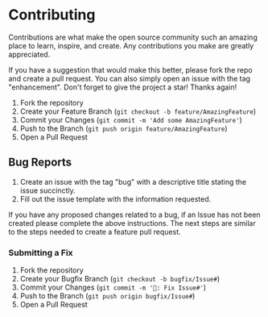 # Contributing

Contributions are what make the open source community such an amazing place to
learn, inspire, and create. Any contributions you make are greatly appreciated.

If you have a suggestion that would make this better, please fork the repo and
create a pull request. You can also simply open an issue with the tag "enhancement".
Don't forget to give the project a star! Thanks again!

1. Fork the repository
2. Create your Feature Branch (``git checkout -b feature/AmazingFeature``)
3. Commit your Changes (``git commit -m 'Add some AmazingFeature'``)
4. Push to the Branch (``git push origin feature/AmazingFeature``)
5. Open a Pull Request

## Bug Reports

1. Create an issue with the tag "bug" with a descriptive title stating the issue succinctly.
2. Fill out the issue template with the information requested.

If you have any proposed changes related to a bug, if an Issue has not been created please
complete the above instructions.
The next steps are similar to the steps needed to create a feature pull request.

### Submitting a Fix

1. Fork the repository
2. Create your Bugfix Branch (``git checkout -b bugfix/Issue#``)
3. Commit your Changes (``git commit -m '🐛: Fix Issue#'``)
4. Push to the Branch (``git push origin bugfix/Issue#``)
5. Open a Pull Request
